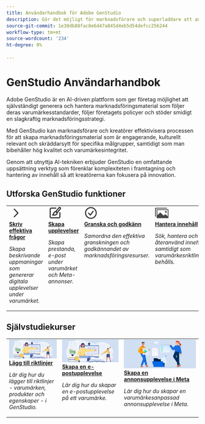 ```yaml
---
title: Användarhandbok för Adobe GenStudio
description: Gör det möjligt för marknadsförare och superladdare att använda GenStudio, Adobe AI-först-program som ger tillgång till varumärkesskyddat material via självbetjäning med företagsskyddssystem och styrning för högpresterande upplevelser.
source-git-commit: 1e30db88fac8e6d47a845d4eb5d54defcc256244
workflow-type: tm+mt
source-wordcount: '234'
ht-degree: 0%

---
```


# GenStudio Användarhandbok

Adobe GenStudio är en AI-driven plattform som ger företag möjlighet att självständigt generera och hantera marknadsföringsmaterial som följer deras varumärkesstandarder, följer företagets policyer och stöder smidigt en slagkraftig marknadsföringsstrategi.

Med GenStudio kan marknadsförare och kreatörer effektivisera processen för att skapa marknadsföringsmaterial som är engagerande, kulturellt relevant och skräddarsytt för specifika målgrupper, samtidigt som man bibehåller hög kvalitet och varumärkesintegritet.

Genom att utnyttja AI-tekniken erbjuder GenStudio en omfattande uppsättning verktyg som förenklar komplexiteten i framtagning och hantering av innehåll så att kreatörerna kan fokusera på innovation.

## Utforska GenStudio funktioner

<table style="table-layout:fixed">
<tr style="border: 0;">
   <td valign="top">
      <a href="../user-guide/effective-prompts.md">
      <img alt="Höger vinklad" src="../assets/icons/icon-chevronRight.svg" width="35">
      </a>
      <div>
         <a href="../user-guide/effective-prompts.md">
         <strong> Skriv effektiva frågor </strong>
         </a>
      </div>
      <p>
         <em>Skapa beskrivande uppmaningar som genererar digitala upplevelser under varumärket.</em>
      </p>
   </td>
   <td valign="top">
      <a href="../user-guide/create/overview.md">
      <img alt="Pensel" src="../assets/icons/icon-create.svg" width="35">
      </a>
      <div>
         <a href="../user-guide/create/overview.md">
         <strong> Skapa upplevelser </strong>
         </a>
      </div>
      <p>
         <em>Skapa prestanda, e-post under varumärket och Meta-annonser.</em>
      </p>
   </td>
   <td valign="top">
      <a href="../user-guide/approvals/overview.md">
      <img alt="Markering" src="../assets/icons/icon-checkmarkCircle.svg" width="35">
      </a>
      <div>
         <a href="../user-guide/approvals/overview.md">
         <strong> Granska och godkänn </strong>
         </a>
      </div>
      <p>
         <em>Samordna den effektiva granskningen och godkännandet av marknadsföringsresurser.</em>
      </p>
   </td>
   <td valign="top">
      <a href="../user-guide/content/overview.md">
      <img alt="Stödraster" src="../assets/icons/icon-images.svg" width="35">
      </a>
      <div>
         <a href="../user-guide/content/overview.md">
         <strong> Hantera innehåll </strong>
         </a>
      </div>
      <p>
         <em>Sök, hantera och återanvänd innehåll samtidigt som varumärkesriktlinjerna behålls.</em>
      </p>
   </td>
   <td valign="top">
      <a href="../user-guide/insights/overview.md">
      <img alt="Diagram" src="../assets/icons/icon-dataAnalytics.svg" width="35">
      </a>
      <div>
         <a href="../user-guide/insights/overview.md">
         <strong> Visa insikter </strong>
         </a>
      </div>
      <p>
         <em>Analysera innehållseffektivitet för betalda mediekanaler.</em>
      </p>
   </td>
</tr>
</table>

## Självstudiekurser

<table style="table-layout:fixed">
<td valign="top">
   <div>
      <a href="/help/user-guide/guidelines/add-guidelines.md">
      <img alt="Lägg till riktlinjer" src="../assets/card-create-assets.png">
      <strong>Lägg till riktlinjer</strong>
      </a>
   </div>
   <p>
      <em>Lär dig hur du lägger till riktlinjer - varumärken, produkter och egenskaper - i GenStudio.</em>
   </p>
</td>
<td valign="top">
   <div>
      <a href="/help/tutorials/create-email-experience.md">
      <img alt="Idéer, böcker, penna, dator" src="../assets/card-create-assets.png">
      <strong>Skapa en e-postupplevelse</strong>
      </a>
   </div>
   <p>
      <em>Lär dig hur du skapar en e-postupplevelse på ett varumärke.</em>
   </p>
</td>
<td valign="top">
   <div>
      <a href="/help/tutorials/create-meta-ad.md">
      <img alt="Personer som flyttar filer till en mapp" src="../assets/card-manage-content.png">
      <strong>Skapa en annonsupplevelse i Meta </strong>
      </a>
   </div>
   <p>
      <em>Lär dig hur du skapar en varumärkesanpassad annonsupplevelse i Meta.</em>
   </p>
</td>
</table>
